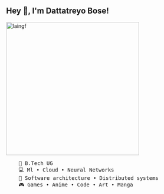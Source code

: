## Hey 👋, I'm Dattatreyo Bose!
<img src="https://raw.githubusercontent.com/Dattatreyo/Dattatreyo/assets/lain.gif" width="360px" alt="laingf"/>
<pre>
    💼 B.Tech UG
    💻 Ml • Cloud • Neural Networks
    📖 Software architecture • Distributed systems
    🎮 Games • Anime • Code • Art • Manga
</pre>
